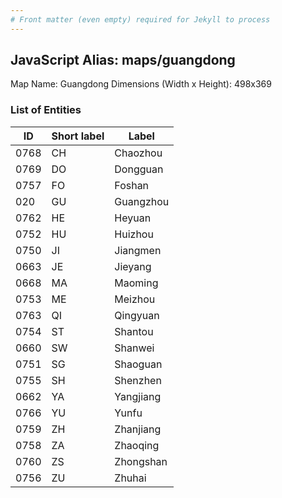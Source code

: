 ```yaml
---
# Front matter (even empty) required for Jekyll to process
---
```


## JavaScript Alias: maps/guangdong

Map Name: Guangdong
Dimensions (Width x Height): 498x369





### List of Entities

ID | Short label | Label
---|---|---|
0768|CH|Chaozhou
0769|DO|Dongguan
0757|FO|Foshan
020|GU|Guangzhou
0762|HE|Heyuan
0752|HU|Huizhou
0750|JI|Jiangmen
0663|JE|Jieyang
0668|MA|Maoming
0753|ME|Meizhou
0763|QI|Qingyuan
0754|ST|Shantou
0660|SW|Shanwei
0751|SG|Shaoguan
0755|SH|Shenzhen
0662|YA|Yangjiang
0766|YU|Yunfu
0759|ZH|Zhanjiang
0758|ZA|Zhaoqing
0760|ZS|Zhongshan
0756|ZU|Zhuhai

